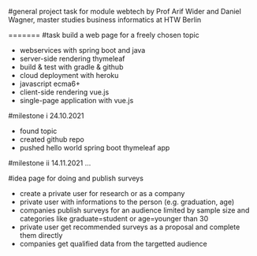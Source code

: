 #general
project task for module webtech by Prof Arif Wider and Daniel Wagner, master studies business informatics at HTW Berlin 

=======
#task
build a web page for a freely chosen topic
* webservices with spring boot and java
* server-side rendering thymeleaf
* build & test with gradle & github
* cloud deployment with heroku
* javascript ecma6+
* client-side rendering vue.js
* single-page application with vue.js

#milestone i 24.10.2021
* found topic
* created github repo
* pushed hello world spring boot thymeleaf app

#milestone ii 14.11.2021
...

#idea
page for doing and publish surveys
* create a private user for research or as a company
* private user with informations to the person (e.g. graduation, age) 
* companies publish surveys for an audience limited by sample size and categories like graduate=student or age=younger than 30
* private user get recommended surveys as a proposal and complete them directly
* companies get qualified data from the targetted audience
